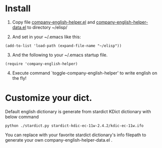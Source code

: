 # Install
1. Copy file [company-english-helper.el](company-english-helper.el) and [company-english-helper-data.el](company-english-helper-data.el) to directory ~/elisp/

2. And set in your ~/.emacs like this:
```Elisp
(add-to-list 'load-path (expand-file-name "~/elisp"))
```

3. And the following to your ~/.emacs startup file.
```Elisp
(require 'company-english-helper)
```

4. Execute command `toggle-company-english-helper' to write english on the fly!

# Customize your dict.
Default english dictionary is generate from stardict KDict dictionary with below command

```Shell
python ./stardict.py stardict-kdic-ec-11w-2.4.2/kdic-ec-11w.ifo
```

You can replace with your favorite stardict dictionary's info filepath to generate your own company-english-helper-data.el .
